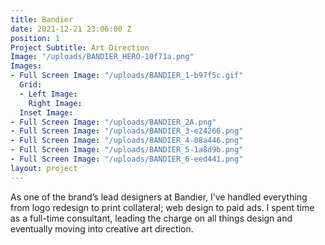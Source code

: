 ```yaml
---
title: Bandier
date: 2021-12-21 23:06:00 Z
position: 1
Project Subtitle: Art Direction
Image: "/uploads/BANDIER_HERO-10f71a.png"
Images:
- Full Screen Image: "/uploads/BANDIER_1-b97f5c.gif"
  Grid:
  - Left Image: 
    Right Image: 
  Inset Image: 
- Full Screen Image: "/uploads/BANDIER_2A.png"
- Full Screen Image: "/uploads/BANDIER_3-e24266.png"
- Full Screen Image: "/uploads/BANDIER_4-08a446.png"
- Full Screen Image: "/uploads/BANDIER_5-1a8d9b.png"
- Full Screen Image: "/uploads/BANDIER_6-eed441.png"
layout: project
---
```


As one of the brand’s lead designers at Bandier, I’ve handled everything from logo redesign to print collateral; web design to paid ads. I spent time as a full-time consultant, leading the charge on all things design and eventually moving into creative art direction.